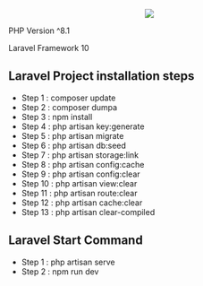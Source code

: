 <p align="center"><img src="https://laravel.com/assets/img/components/logo-laravel.svg"></p>

<p align="center">
	<p>PHP Version ^8.1 </p>
	<p>Laravel Framework 10 </p>
</p>

## Laravel Project installation steps

- Step 1 : composer update
- Step 2 : composer dumpa
- Step 3 : npm install
- Step 4 : php artisan key:generate
- Step 5 : php artisan migrate
- Step 6 : php artisan db:seed
- Step 7 : php artisan storage:link
- Step 8 : php artisan config:cache
- Step 9 : php artisan config:clear
- Step 10 : php artisan view:clear
- Step 11 : php artisan route:clear
- Step 12 : php artisan cache:clear
- Step 13 : php artisan clear-compiled


## Laravel Start Command
- Step 1 : php artisan serve
- Step 2 : npm run dev
